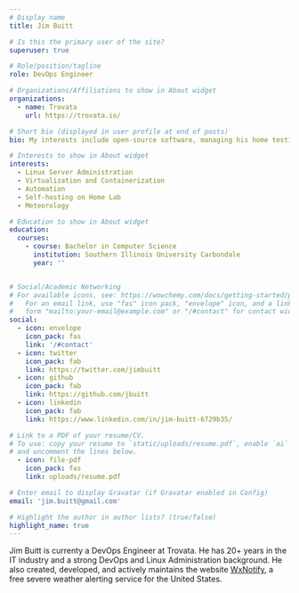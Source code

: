 ```yaml
---
# Display name
title: Jim Buitt

# Is this the primary user of the site?
superuser: true

# Role/position/tagline
role: DevOps Engineer

# Organizations/Affiliations to show in About widget
organizations:
  - name: Trovata
    url: https://trovata.io/

# Short bio (displayed in user profile at end of posts)
bio: My interests include open-source software, managing his home testing lab, and meteorology.

# Interests to show in About widget
interests:
  - Linux Server Administration
  - Virtualization and Containerization
  - Automation
  - Self-hosting on Home Lab
  - Meteorology

# Education to show in About widget
education:
  courses:
    - course: Bachelor in Computer Science
      institution: Southern Illinois University Carbondale
      year: ''


# Social/Academic Networking
# For available icons, see: https://wowchemy.com/docs/getting-started/page-builder/#icons
#   For an email link, use "fas" icon pack, "envelope" icon, and a link in the
#   form "mailto:your-email@example.com" or "/#contact" for contact widget.
social:
  - icon: envelope
    icon_pack: fas
    link: '/#contact'
  - icon: twitter
    icon_pack: fab
    link: https://twitter.com/jimbuitt
  - icon: github
    icon_pack: fab
    link: https://github.com/jbuitt
  - icon: linkedin
    icon_pack: fab
    link: https://www.linkedin.com/in/jim-buitt-6729b35/

# Link to a PDF of your resume/CV.
# To use: copy your resume to `static/uploads/resume.pdf`, enable `ai` icons in `params.toml`,
# and uncomment the lines below.
  - icon: file-pdf
    icon_pack: fas
    link: uploads/resume.pdf

# Enter email to display Gravatar (if Gravatar enabled in Config)
email: 'jim.buitt@gmail.com'

# Highlight the author in author lists? (true/false)
highlight_name: true
---
```


Jim Buitt is currenty a DevOps Engineer at Trovata. He has 20+ years in the IT industry and a strong DevOps and Linux Administration background. He also created, developed, and actively maintains the website <a href="https://www.wxnotify.com">WxNotify</a>, a free severe weather alerting service for the United States.
